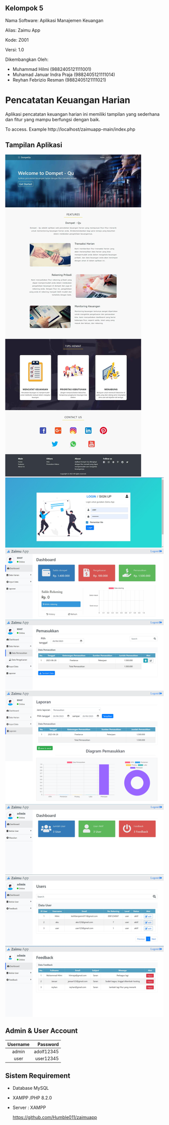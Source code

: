 
## Kelompok 5
  Nama Software: Aplikasi Manajemen Keuangan
  
  Alias: Zaimu App
  
  Kode: Z001
  
  Versi: 1.0

  Dikembangkan Oleh: 
  - Muhammad Hilmi 			(9882405121111001)
  - Muhamad Januar Indra Praja	        (9882405121111014)
  - Reyhan Febrizio Resman 		(9882405121111021)	

# Pencatatan Keuangan Harian
Aplikasi pencatatan keuangan harian ini memiliki tampilan yang sederhana dan fitur yang mampu berfungsi dengan baik.

To access. Example http://localhost/zaimuapp-main/index.php

## Tampilan Aplikasi
![ss](img/ss1.jpg)
![ss](img/ss2.jpg)
![ss](img/ss3.jpg)
![ss](img/ss4.jpg)
![ss](img/ss5.jpg)
![ss](img/ss6.jpg)
![ss](img/ss7.jpg)
![ss](img/ss8.jpg)



## Admin & User Account
|  Username | Password     |
|:---------:|---------:    |
|  admin    |  adolf12345  |
|  user     |  user12345   |

## Sistem Requirement
- Database MySQL
- XAMPP /PHP 8.2.0
- Server : XAMPP

  https://github.com/Humble011/zaimuapp



